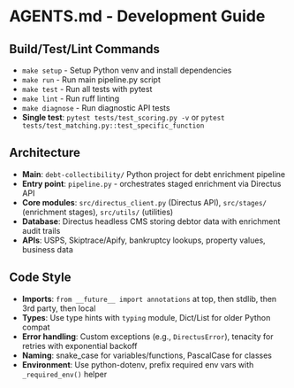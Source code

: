 # AGENTS.md - Development Guide

## Build/Test/Lint Commands
- `make setup` - Setup Python venv and install dependencies  
- `make run` - Run main pipeline.py script
- `make test` - Run all tests with pytest
- `make lint` - Run ruff linting
- `make diagnose` - Run diagnostic API tests
- **Single test**: `pytest tests/test_scoring.py -v` or `pytest tests/test_matching.py::test_specific_function`

## Architecture  
- **Main**: `debt-collectibility/` Python project for debt enrichment pipeline
- **Entry point**: `pipeline.py` - orchestrates staged enrichment via Directus API
- **Core modules**: `src/directus_client.py` (Directus API), `src/stages/` (enrichment stages), `src/utils/` (utilities)
- **Database**: Directus headless CMS storing debtor data with enrichment audit trails
- **APIs**: USPS, Skiptrace/Apify, bankruptcy lookups, property values, business data

## Code Style
- **Imports**: `from __future__ import annotations` at top, then stdlib, then 3rd party, then local
- **Types**: Use type hints with `typing` module, Dict/List for older Python compat  
- **Error handling**: Custom exceptions (e.g., `DirectusError`), tenacity for retries with exponential backoff
- **Naming**: snake_case for variables/functions, PascalCase for classes
- **Environment**: Use python-dotenv, prefix required env vars with `_required_env()` helper
